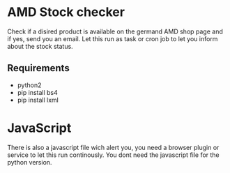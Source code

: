 # AMD Stock checker

Check if a disired product is available on the germand AMD shop page and if yes, send you an email. Let this run as task or cron job to let you inform about the stock status.

## Requirements
- python2
- pip install bs4
- pip install lxml

# JavaScript
There is also a javascript file wich alert you, you need a browser plugin or service to let this run continously.
You dont need the javascript file for the python version.
